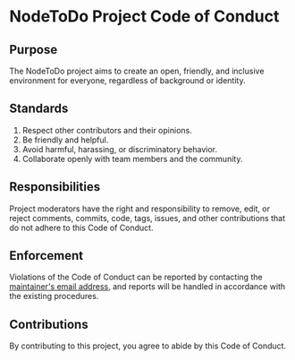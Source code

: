 # NodeToDo Project Code of Conduct

## Purpose

The NodeToDo project aims to create an open, friendly, and inclusive environment for everyone, regardless of background or identity.

## Standards

1. Respect other contributors and their opinions.
2. Be friendly and helpful.
3. Avoid harmful, harassing, or discriminatory behavior.
4. Collaborate openly with team members and the community.

## Responsibilities

Project moderators have the right and responsibility to remove, edit, or reject comments, commits, code, tags, issues, and other contributions that do not adhere to this Code of Conduct.

## Enforcement

Violations of the Code of Conduct can be reported by contacting the [maintainer's email address](mailto:email@example.com), and reports will be handled in accordance with the existing procedures.

## Contributions

By contributing to this project, you agree to abide by this Code of Conduct.
